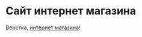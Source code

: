 # Сайт интернет магазина
Верстка, [интернет магазина]((https://hicio.github.io/Onot1)https://hicio.github.io/Onot1)!


